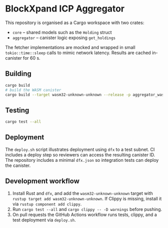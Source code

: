 # BlockXpand ICP Aggregator

This repository is organised as a Cargo workspace with two crates:

- `core` – shared models such as the `Holding` struct
- `aggregator` – canister logic exposing `get_holdings`

The fetcher implementations are mocked and wrapped in small `tokio::time::sleep` calls to mimic network latency. Results are cached in-canister for 60 s.

## Building

```bash
cargo build
# build the WASM canister
cargo build --target wasm32-unknown-unknown --release -p aggregator_wasm
```

## Testing

```bash
cargo test --all
```

## Deployment

The `deploy.sh` script illustrates deployment using `dfx` to a test subnet. CI includes a deploy step so reviewers can access the resulting canister ID. The repository includes a minimal `dfx.json` so integration tests can deploy the canister.

## Development workflow

1. Install Rust and `dfx`, and add the `wasm32-unknown-unknown` target with `rustup target add wasm32-unknown-unknown`. If Clippy is missing, install it via `rustup component add clippy`.
2. Run `cargo test --all` and `cargo clippy -- -D warnings` before pushing.
3. On pull requests the GitHub Actions workflow runs tests, clippy, and a test deployment via `deploy.sh`.
